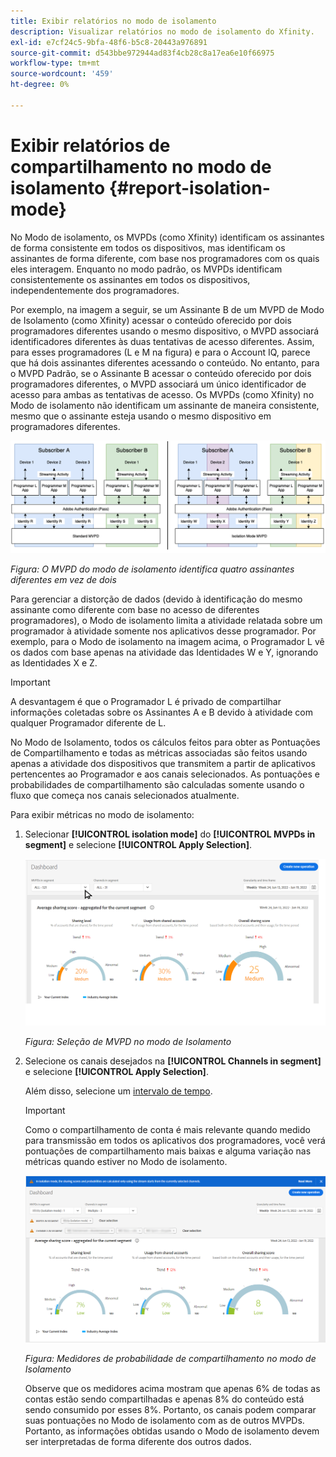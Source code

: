 ```yaml
---
title: Exibir relatórios no modo de isolamento
description: Visualizar relatórios no modo de isolamento do Xfinity.
exl-id: e7cf24c5-9bfa-48f6-b5c8-20443a976891
source-git-commit: d543bbe972944ad83f4cb28c8a17ea6e10f66975
workflow-type: tm+mt
source-wordcount: '459'
ht-degree: 0%

---
```


# Exibir relatórios de compartilhamento no modo de isolamento {#report-isolation-mode}

No Modo de isolamento, os MVPDs (como Xfinity) identificam os assinantes de forma consistente em todos os dispositivos, mas identificam os assinantes de forma diferente, com base nos programadores com os quais eles interagem. Enquanto no modo padrão, os MVPDs identificam consistentemente os assinantes em todos os dispositivos, independentemente dos programadores.

Por exemplo, na imagem a seguir, se um Assinante B de um MVPD de Modo de Isolamento (como Xfinity) acessar o conteúdo oferecido por dois programadores diferentes usando o mesmo dispositivo, o MVPD associará identificadores diferentes às duas tentativas de acesso diferentes. Assim, para esses programadores (L e M na figura) e para o Account IQ, parece que há dois assinantes diferentes acessando o conteúdo. No entanto, para o MVPD Padrão, se o Assinante B acessar o conteúdo oferecido por dois programadores diferentes, o MVPD associará um único identificador de acesso para ambas as tentativas de acesso. Os MVPDs (como Xfinity) no Modo de isolamento não identificam um assinante de maneira consistente, mesmo que o assinante esteja usando o mesmo dispositivo em programadores diferentes.

![](assets/isolation-diff-new.png)

*Figura: O MVPD do modo de isolamento identifica quatro assinantes diferentes em vez de dois*

Para gerenciar a distorção de dados (devido à identificação do mesmo assinante como diferente com base no acesso de diferentes programadores), o Modo de isolamento limita a atividade relatada sobre um programador à atividade somente nos aplicativos desse programador. Por exemplo, para o Modo de isolamento na imagem acima, o Programador L vê os dados com base apenas na atividade das Identidades W e Y, ignorando as Identidades X e Z.

>[!IMPORTANT]
>
> A desvantagem é que o Programador L é privado de compartilhar informações coletadas sobre os Assinantes A e B devido à atividade com qualquer Programador diferente de L.

No Modo de Isolamento, todos os cálculos feitos para obter as Pontuações de Compartilhamento e todas as métricas associadas são feitos usando apenas a atividade dos dispositivos que transmitem a partir de aplicativos pertencentes ao Programador e aos canais selecionados.
As pontuações e probabilidades de compartilhamento são calculadas somente usando o fluxo que começa nos canais selecionados atualmente.

Para exibir métricas no modo de isolamento:

1. Selecionar **[!UICONTROL isolation mode]** do **[!UICONTROL MVPDs in segment]** e selecione **[!UICONTROL Apply Selection]**.

   ![](assets/xfinity-in-segment.gif)

   *Figura: Seleção de MVPD no modo de Isolamento*

1. Selecione os canais desejados na **[!UICONTROL Channels in segment]** e selecione **[!UICONTROL Apply Selection]**.

   Além disso, selecione um [intervalo de tempo](/help/accountiq/product-concepts.md#granularity-def).

   >[!IMPORTANT]
   >
   >Como o compartilhamento de conta é mais relevante quando medido para transmissão em todos os aplicativos dos programadores, você verá pontuações de compartilhamento mais baixas e alguma variação nas métricas quando estiver no Modo de isolamento.

   ![](assets/aggregate-sharing-isolation.png)

   *Figura: Medidores de probabilidade de compartilhamento no modo de Isolamento*

   Observe que os medidores acima mostram que apenas 6% de todas as contas estão sendo compartilhadas e apenas 8% do conteúdo está sendo consumido por esses 8%. Portanto, os canais podem comparar suas pontuações no Modo de isolamento com as de outros MVPDs. Portanto, as informações obtidas usando o Modo de isolamento devem ser interpretadas de forma diferente dos outros dados.
